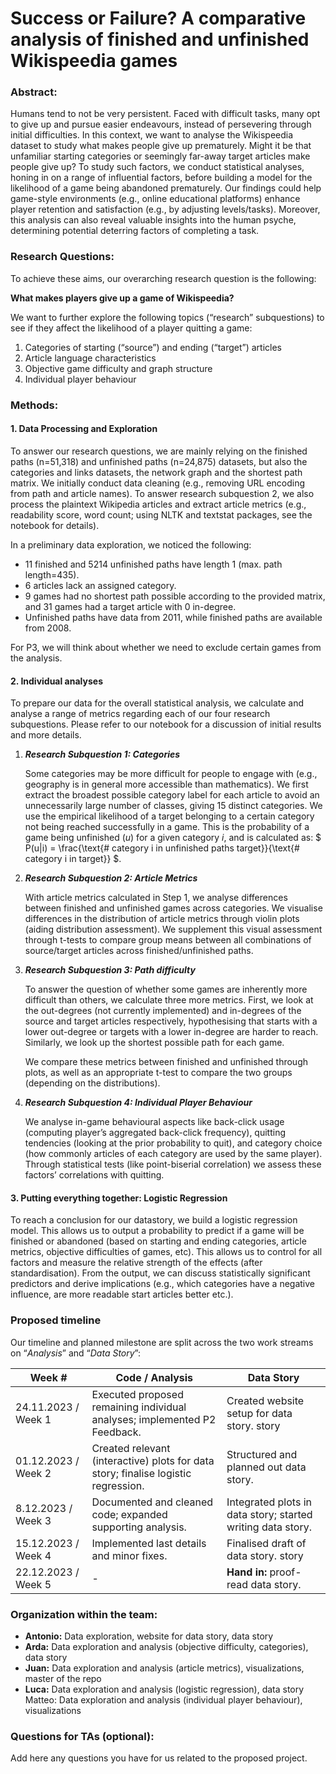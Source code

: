 # Success or Failure? A comparative analysis of finished and unfinished Wikispeedia games

### Abstract: 

Humans tend to not be very persistent. Faced with difficult tasks, many opt to give up and pursue easier endeavours, instead of persevering through initial difficulties. In this context, we want to analyse the Wikispeedia dataset to study what makes people give up prematurely. Might it be that unfamiliar starting categories or seemingly far-away target articles make people give up? To study such factors, we conduct statistical analyses, honing in on a range of influential factors, before building a model for the likelihood of a game being abandoned prematurely. Our findings could help game-style environments (e.g., online educational platforms) enhance player retention and satisfaction (e.g., by adjusting levels/tasks). Moreover, this analysis can also reveal valuable insights into the human psyche, determining potential deterring factors of completing a task.

### Research Questions: 
To achieve these aims, our overarching research question is the following:

****What makes players give up a game of Wikispeedia?****

We want to further explore the following topics (“research” subquestions) to see if they affect the likelihood of a player quitting a game:
1. Categories of starting (“source”) and ending (“target”) articles
2. Article language characteristics
3. Objective game difficulty and graph structure
4. Individual player behaviour 

### Methods:
#### 1. Data Processing and Exploration

To answer our research questions, we are mainly relying on the finished paths (n=51,318) and unfinished paths (n=24,875) datasets, but also the categories and links datasets, the network graph and the shortest path matrix. We initially conduct data cleaning (e.g., removing URL encoding from path and article names). To answer research subquestion 2, we also process the plaintext Wikipedia articles and extract article metrics (e.g., readability score, word count; using NLTK and textstat packages, see the notebook for details).

In a preliminary data exploration, we noticed the following:
* 11 finished and 5214 unfinished paths have length 1 (max. path length=435).
* 6 articles lack an assigned category.
* 9 games had no shortest path possible according to the provided matrix, and 31 games had a target article with 0 in-degree. 
* Unfinished paths have data from 2011, while finished paths are available from 2008.

For P3, we will think about whether we need to exclude certain games from the analysis.

#### 2. Individual analyses

To prepare our data for the overall statistical analysis, we calculate and analyse a range of metrics regarding each of our four research subquestions. Please refer to our notebook for a discussion of initial results and more details.

  1. ***Research Subquestion 1: Categories***

      Some categories may be more difficult for people to engage with (e.g., geography is in general more accessible than mathematics). We first extract the broadest possible category label for each article to avoid an unnecessarily large number of classes, giving 15 distinct categories. We use the empirical likelihood of a target belonging to a certain category not being reached successfully in a game. This is the probability of a game being unfinished ($u$) for a given category $i$, and is calculated as:
      $ P(u|i) = \frac{\text{\# category i in unfinished paths target}}{\text{\# category i in target}} $.

  2. ***Research Subquestion 2: Article Metrics***
  
      With article metrics calculated in Step 1, we analyse differences between finished and unfinished games across categories. We visualise differences in the distribution of article metrics through violin plots (aiding distribution assessment). We supplement this visual assessment through t-tests to compare group means between all combinations of source/target articles across finished/unfinished paths.

  3. ***Research Subquestion 3: Path difficulty***

      To answer the question of whether some games are inherently more difficult than others, we calculate three more metrics. First, we look at the out-degrees (not currently implemented) and in-degrees of the source and target articles respectively, hypothesising that starts with a lower out-degree or targets with a lower in-degree are harder to reach. Similarly, we look up the shortest possible path for each game. 

      We compare these metrics between finished and unfinished through plots, as well as an appropriate t-test to compare the two groups (depending on the distributions). 

  4. ***Research Subquestion 4: Individual Player Behaviour***
  
      We analyse in-game behavioural aspects like back-click usage (computing player’s aggregated back-click frequency), quitting tendencies (looking at the prior probability to quit), and category choice (how commonly articles of each category are used by the same player). Through statistical tests (like point-biserial correlation) we assess these factors’ correlations with quitting. 
      

#### 3. Putting everything together: Logistic Regression

To reach a conclusion for our datastory, we build a logistic regression model. This allows us to output a probability to predict if a game will be finished or abandoned (based on starting and ending categories, article metrics, objective difficulties of games, etc). This allows us to control for all factors and measure the relative strength of the effects (after standardisation). From the output, we can discuss statistically significant predictors and derive implications (e.g., which categories have a negative influence, are more readable start articles better etc.).



### Proposed timeline
Our timeline and planned milestone are split across the two work streams on “*Analysis*” and “*Data Story*”:

| Week #                   | Code / Analysis                                                                         | Data Story                                                              |
|--------------------------|-----------------------------------------------------------------------------------------|-------------------------------------------------------------------------|
| 24.11.2023 / Week 1 | Executed proposed remaining individual analyses; implemented P2 Feedback.                    | Created website setup for data story. story                    |
| 01.12.2023 / Week 2  | Created relevant (interactive) plots for data story; finalise logistic regression. | Structured and planned out data story.                              |
| 8.12.2023 / Week 3  | Documented and cleaned code; expanded supporting analysis.                   | Integrated plots in data story; started writing data story. |
| 15.12.2023 / Week 4 | Implemented last details and minor fixes.                                                 | Finalised draft of data story. story                                            |
| 22.12.2023 / Week 5 | -                                                                                       | **Hand in:** proof-read data story.                          |


### Organization within the team:
* **Antonio:** Data exploration, website for data story, data story
* **Arda:** Data exploration and analysis (objective difficulty, categories), data story
* **Juan:** Data exploration and analysis (article metrics), visualizations, master of the repo
* **Luca:** Data exploration and analysis (logistic regression), data story
Matteo: Data exploration and analysis (individual player behaviour), visualizations


### Questions for TAs (optional): 
Add here any questions you have for us related to the proposed project.
